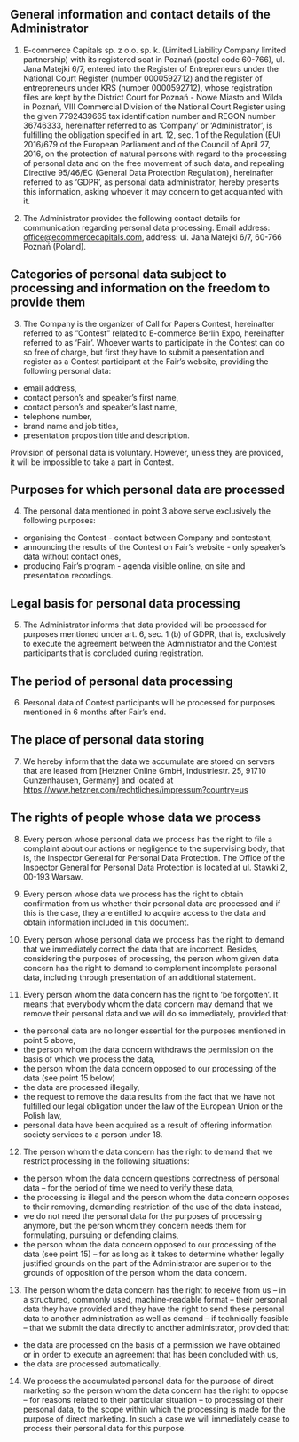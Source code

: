          
## General information and contact details of the Administrator

1. E-commerce Capitals sp. z o.o. sp. k. (Limited Liability Company limited partnership) with its registered seat in Poznań 
(postal code 60-766), ul. Jana Matejki 6/7, entered into the Register of Entrepreneurs under the National Court Register (number 0000592712) and the register of entrepreneurs under KRS (number 0000592712), whose registration files are kept by the District Court for Poznań - Nowe Miasto and Wilda in Poznań, VIII Commercial Division of the National Court Register using the given 7792439665 tax identification number and REGON number 36746333, hereinafter referred to as ‘Company’ or ‘Administrator’, is fulfilling the obligation specified in art. 12, sec. 1 of the Regulation (EU) 2016/679 of the European Parliament and of the Council of April 27, 2016, on the protection of natural persons with regard to the processing of personal data and on the free movement of such data, and repealing Directive 95/46/EC (General Data Protection Regulation), hereinafter referred to as ‘GDPR’, as personal data administrator, hereby presents this information, asking whoever it may concern to get acquainted with it. 


2. The Administrator provides the following contact details for communication regarding personal data processing. 
Email address: office@ecommercecapitals.com, address: ul. Jana Matejki 6/7, 60-766 Poznań (Poland). 


## Categories of personal data subject to processing and information on the freedom to provide them

3. The Company is the organizer of Call for Papers Contest, hereinafter referred to as ”Contest” related to E-commerce Berlin Expo, 
hereinafter referred to as ‘Fair’. Whoever wants to participate in the Contest can do so free of charge, 
but first they have to submit a presentation and register as a Contest participant at the Fair’s website, providing the following personal data:

* email address, 
* contact person’s and speaker’s first name,
* contact person’s and speaker’s last name,
* telephone number,
* brand name and job titles,
* presentation proposition title and description.


Provision of personal data is voluntary. However, unless they are provided, it will be impossible to take a part in Contest. 

## Purposes for which personal data are processed

4. The personal data mentioned in point 3 above serve exclusively the following purposes:

* organising the Contest - contact between Company and contestant,
* announcing the results of the Contest on Fair’s website - only speaker’s data without contact ones,
* producing Fair’s program - agenda visible online, on site and presentation recordings.


## Legal basis for personal data processing

5. The Administrator informs that data provided will be processed for purposes mentioned under art. 6, sec. 1 (b) of GDPR, that is,
exclusively to execute the agreement between the Administrator and the Contest participants that is concluded during registration.

## The period of personal data processing

6. Personal data of Contest participants will be processed for purposes mentioned in 6 months after Fair’s end.

## The place of personal data storing

7. We hereby inform that the data we accumulate are stored on servers that are leased from [Hetzner Online GmbH, Industriestr. 25, 91710 Gunzenhausen, Germany] and located at https://www.hetzner.com/rechtliches/impressum?country=us

## The rights of people whose data we process

8. Every person whose personal data we process has the right to file a complaint about our actions or negligence to the supervising body, 
that is, the Inspector General for Personal Data Protection. The Office of the Inspector General for Personal Data Protection is located at ul. Stawki 2, 00-193 Warsaw.

9. Every person whose data we process has the right to obtain confirmation from us whether their personal data are processed and if this is the case, 
they are entitled to acquire access to the data and obtain information included in this document.

10. Every person whose personal data we process has the right to demand that we immediately correct the data that are incorrect. 
Besides, considering the purposes of processing, the person whom given data concern has the right to demand to complement incomplete personal data, including through presentation of an additional statement.

11. Every person whom the data concern has the right to ‘be forgotten’. It means that everybody whom the data concern may demand that we remove their personal data and we will do so immediately, provided that:

* the personal data are no longer essential for the purposes mentioned in point 5 above,
* the person whom the data concern withdraws the permission on the basis of which we process the data,
* the person whom the data concern opposed to our processing of the data (see point 15 below)
* the data are processed illegally,
* the request to remove the data results from the fact that we have not fulfilled our legal obligation under the law of the European Union or the Polish law,
* personal data have been acquired as a result of offering information society services to a person under 18.

12. The person whom the data concern has the right to demand that we restrict processing in the following situations:

* the person whom the data concern questions correctness of personal data – for the period of time we need to verify these data,
* the processing is illegal and the person whom the data concern opposes to their removing, demanding restriction of the use of the data instead,
* we do not need the personal data for the purposes of processing anymore, but the person whom they concern needs them for formulating, pursuing or defending claims,
* the person whom the data concern opposed to our processing of the data (see point 15) – for as long as it takes to determine whether legally justified grounds on the part of the Administrator are superior to the grounds of opposition of the person whom the data concern.

13. The person whom the data concern has the right to receive from us – in a structured, commonly used, machine-readable format – their personal data they have provided and they have the right to send these personal data to another administration as well as demand – if technically feasible – that we submit the data directly to another administrator, provided that:

* the data are processed on the basis of a permission we have obtained or in order to execute an agreement that has been concluded with us,
* the data are processed automatically.

14. We process the accumulated personal data for the purpose of direct marketing so the person whom the data concern has the right to oppose – for reasons related to their particular situation – to processing of their personal data, to the scope within which the processing is made for the purpose of direct marketing. 
In such a case we will immediately cease to process their personal data for this purpose.